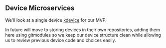 ## Device Microservices

We'll look at a single device [xdevice](xdevice) for our MVP.

In future will move to storing devices in their own repositories,
adding them here using gitmodules so we keep our device structure clean
while allowing us to review previous device code and choices easily.


